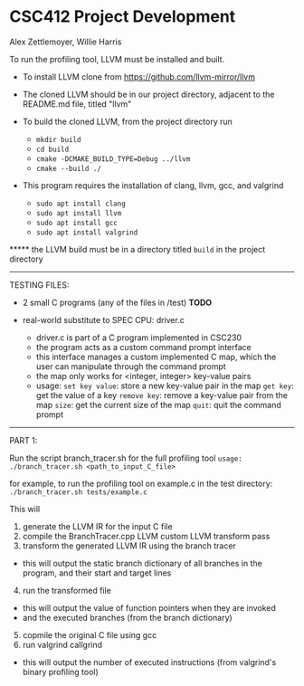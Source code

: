 # CSC412 Project Development
Alex Zettlemoyer, Willie Harris

To run the profiling tool, LLVM must be installed and built.

* To install LLVM clone from https://github.com/llvm-mirror/llvm
* The cloned LLVM should be in our project directory, adjacent to the README.md file, titled "llvm"

* To build the cloned LLVM, from the project directory run

    - `mkdir build`
    - `cd build`
    - `cmake -DCMAKE_BUILD_TYPE=Debug ../llvm`
    - `cmake --build ./`

* This program requires the installation of clang, llvm, gcc, and valgrind

    - `sudo apt install clang`
    - `sudo apt install llvm`
    - `sudo apt install gcc`
    - `sudo apt install valgrind`

***** the LLVM build must be in a directory titled `build` in the project directory

_______
TESTING FILES:

* 2 small C programs (any of the files in /test) **TODO**

* real-world substitute to SPEC CPU: driver.c
    - driver.c is part of a C program implemented in CSC230
    - the program acts as a custom command prompt interface
    - this interface manages a custom implemented C map, which the user can manipulate through the command prompt
    - the map only works for <integer, integer> key-value pairs
    - usage:
        `set key value`:    store a new key-value pair in the map
        `get key`:          get the value of a key
        `remove key`:       remove a key-value pair from the map
        `size`:             get the current size of the map
        `quit`:             quit the command prompt


_______
PART 1:

Run the script branch_tracer.sh for the full profiling tool
    `usage: ./branch_tracer.sh <path_to_input_C_file>`

for example, to run the profiling tool on example.c in the test directory:
    `./branch_tracer.sh tests/example.c`

This will
1. generate the LLVM IR for the input C file
2. compile the BranchTracer.cpp LLVM custom LLVM transform pass
3. transform the generated LLVM IR using the branch tracer
- this will output the static branch dictionary of all branches in the program, and their start and target lines
4. run the transformed file
- this will output the value of function pointers when they are invoked
- and the executed branches (from the branch dictionary)
5. copmile the original C file using gcc
6. run valgrind callgrind
- this will output the number of executed instructions (from valgrind's binary profiling tool)

